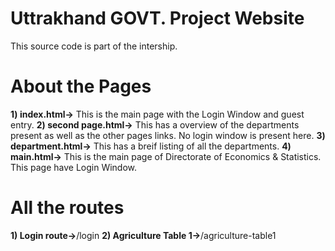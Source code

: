 # Uttrakhand GOVT. Project Website
This source code is part of the intership.

# About the Pages
 **1) index.html->** This is the main page with the Login Window and guest entry.
 **2) second page.html->** This has a overview of the departments present as well as the other pages links. No login window is present here.
 **3) department.html->** This has a breif listing of all the departments.
 **4) main.html->**  This is the main page of Directorate of Economics & Statistics. This page have Login Window.

# All the routes
**1) Login route->**/login
**2) Agriculture Table 1->**/agriculture-table1